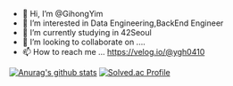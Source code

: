 - 👋 Hi, I’m @GihongYim
- 👀 I’m interested in Data Engineering,BackEnd Engineer
- 🌱 I’m currently studying in 42Seoul
- 💞️ I’m looking to collaborate on ....
- 📫 How to reach me ... https://velog.io/@ygh0410

<!---
GihongYim/GihongYim is a ✨ special ✨ repository because its `README.md` (this file) appears on your GitHub profile.
You can click the Preview link to take a look at your changes.
--->
  [![Anurag's github stats](https://github-readme-stats.vercel.app/api?username=GihongYim)](https://github.com/anuraghazra/github-readme-stats)
  [![Solved.ac Profile](http://mazassumnida.wtf/api/generate_badge?boj=ygh0410)](https://solved.ac/ygh0410)

